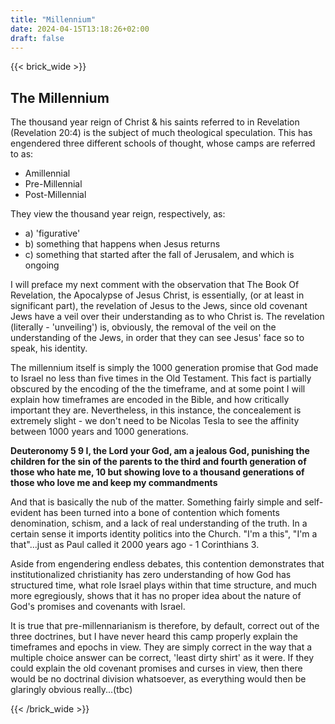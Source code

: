 ```yaml
---
title: "Millennium"
date: 2024-04-15T13:18:26+02:00
draft: false
---
```


{{< brick_wide >}}

## The Millennium

The thousand year reign of Christ & his saints referred to in Revelation (Revelation 20:4) is the subject of much theological 
speculation. This has engendered three different schools of thought, whose camps are referred to as:
 
- Amillennial
- Pre-Millennial
- Post-Millennial

They view the thousand year reign, respectively, as:
 
- a) 'figurative' 
- b) something that happens when Jesus returns 
- c) something that started after the fall of Jerusalem, and which is ongoing

I will preface my next comment with the observation that The Book Of Revelation, the Apocalypse of Jesus Christ, is essentially, 
(or at least in significant part), the revelation of Jesus to the Jews, since old covenant Jews have a veil over their 
understanding as to who Christ is. The revelation (literally - 'unveiling') is, obviously, the removal of the veil on 
the understanding of the Jews, in order that they can see Jesus' face so to speak, his identity.

The millennium itself is simply the 1000 generation promise that God made to Israel no less than five times in the Old Testament. 
This fact is partially obscured by the encoding of the the timeframe, and at some point I will explain how timeframes are 
encoded in the Bible, and how critically important they are. Nevertheless, in this instance, the concealement is extremely
slight - we don't need to be Nicolas Tesla to see the affinity between 1000 years and 1000 generations. 

**Deuteronomy 5
9 I, the Lord your God, am a jealous God, punishing the children for the sin of the parents to the third and fourth generation of 
those who hate me, 10 but showing love to a thousand generations of those who love me and keep my commandments** 

And that is basically the nub of the matter. Something fairly simple and self-evident has been turned into a bone of 
contention which foments denomination, schism, and a lack of real understanding of the truth. In a certain sense it 
imports identity politics into the Church. "I'm a this", "I'm a that"...just as Paul called it 2000 years ago - 1 Corinthians 3.

Aside from engendering endless debates, this contention demonstrates that institutionalized christianity has zero 
understanding of how God has structured time, what role Israel plays within that time structure, and much more egregiously, 
shows that it has no proper idea about the nature of God's promises and covenants with Israel.

It is true that pre-millennarianism is therefore, by default, correct out of the three doctrines, but I have never heard 
this camp properly explain the timeframes and epochs in view. They are simply correct in the way that a multiple choice answer 
can be correct, 'least dirty shirt' as it were. If they could explain the old covenant promises and curses in view, then 
there would be no doctrinal division whatsoever, as everything would then be glaringly obvious really...(tbc)

{{< /brick_wide >}}


 
